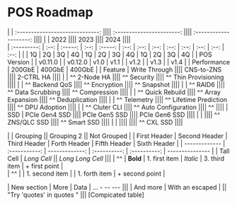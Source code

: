 # POS Roadmap

|             | :-----------------------------: |||| :-----------------------: |||| :--------------------: ||||
|             |   2022                          ||||          2023             ||||          2024          ||||             
| :---------: | :--: | :-----: | :--: | :-----:    | :--: | :--: | :--: | :--:    | :--: | :--: | :--: | :--: |
|             | 1Q   | 2Q      | 3Q   | 4Q         | 1Q   | 2Q   | 3Q   | 4Q      | 1Q   | 2Q   | 3Q   | 4Q   |
| POS Version |      | v0.11.0 |      | v0.12.0    | v1.0 | v1.1 |      | v1.2    |      | v1.3 |      | v1.4 |
| Performance | 200GbE                             | 400GbE                       | 400GbE                    |
| Feature     | Write Through                   |||| CNS-to-ZNS                |||| 2-CTRL HA              ||||
|             | ^^ 2-Node HA                    |||| ^^ Security               |||| ^^ Thin Provisioning   ||||
|             | ^^ Backend QoS                  |||| ^^ Encryption             |||| ^^ Snapshot            ||||
|             | ^^ RAID6                        |||| ^^ Data Scrubbing         |||| ^^ Compression         ||||
|             | ^^ Quick Rebuild                |||| ^^ Array Expansion        |||| ^^ Deduplication       ||||
|             | ^^ Telemetry                    |||| ^^ Lifetime Prediction    |||| ^^ DPU Adoption        ||||
|             | ^^ Cluter CLI                   |||| ^^ Auto Configuration     |||| ^^                     ||||
| SSD         | PCIe Gen4 SSD                   |||| PCIe Gen5 SSD             |||| PCIe Gen6 SSD          ||||
|             |                                 |||| ^^ ZNS/QLC SSD            |||| ^^ Smart SSD           ||||
|             |                                 ||||                           |||| ^^ CXL SSD             ||||    



|               |          Grouping             ||         Grouping 2         ||  Not Grouped    |
| First Header  | Second Header | Third Header   | Forth Header | Fifth Header | Sixth Header    |
| ------------- | :-----------: | -------------: | :----------: | :----------: | --------------- |
| Tall Cell     |          *Long Cell*          ||         *Long Long Cell*                    |||
| ^^            |   **Bold**    | 1. first item  | *Italic*     | 3. third item | + first point  |\
| ^^            |               | 1. second item |              | 1. forth item | + second point |

| New section   |     More      |         Data   | ... - -- --- |||
| And more      | With an escaped \|          || "Try 'quotes' in quotes "         |||
[Compicated table]
